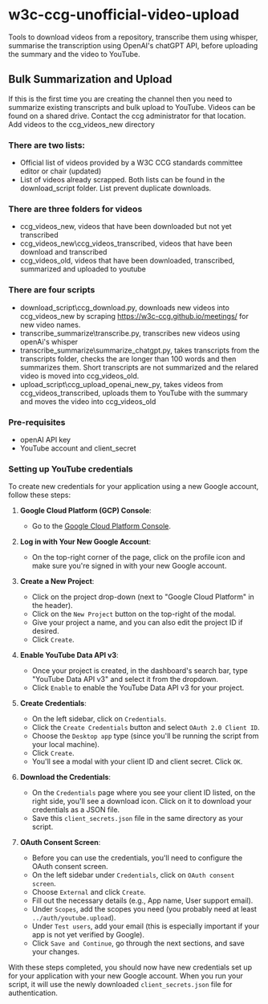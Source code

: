 # w3c-ccg-unofficial-video-upload

Tools to download videos from a repository, transcribe them using whisper, summarise the transcription using OpenAI's chatGPT API, before uploading the summary and the video to YouTube.

## Bulk Summarization and Upload

If this is the first time you are creating the channel then you need to summarize existing transcripts and bulk upload to YouTube.
Videos can be found on a shared drive. Contact the ccg administrator for that location.
Add videos to the ccg_videos_new directory

### There are two lists:

- Official list of videos provided by a W3C CCG standards committee editor or chair (updated)
- List of videos already scrapped.
  Both lists can be found in the download_script folder.
  List prevent duplicate downloads.

### There are three folders for videos

- ccg_videos_new, videos that have been downloaded but not yet transcribed
- ccg_videos_new\ccg_videos_transcribed, videos that have been download and transcribed
- ccg_videos_old, videos that have been downloaded, transcribed, summarized and uploaded to youtube

### There are four scripts

- download_script\ccg_download.py, downloads new videos into ccg_videos_new by scraping https://w3c-ccg.github.io/meetings/ for new video names.
- transcribe_summarize\transcribe.py, transcribes new videos using openAi's whisper
- transcribe_summarize\summarize_chatgpt.py, takes transcripts from the transcripts folder, checks the are longer than 100 words and then summarizes them. Short transcripts are not summarized and the relared video is moved into ccg_videos_old.
- upload_script\ccg_upload_openai_new_py, takes videos from ccg_videos_transcribed, uploads them to YouTube with the summary and moves the video into ccg_videos_old

### Pre-requisites

- openAI API key
- YouTube account and client_secret

### Setting up YouTube credentials

To create new credentials for your application using a new Google account, follow these steps:

1. **Google Cloud Platform (GCP) Console**:

   - Go to the [Google Cloud Platform Console](https://console.cloud.google.com/).

2. **Log in with Your New Google Account**:

   - On the top-right corner of the page, click on the profile icon and make sure you're signed in with your new Google account.

3. **Create a New Project**:

   - Click on the project drop-down (next to "Google Cloud Platform" in the header).
   - Click on the `New Project` button on the top-right of the modal.
   - Give your project a name, and you can also edit the project ID if desired.
   - Click `Create`.

4. **Enable YouTube Data API v3**:

   - Once your project is created, in the dashboard's search bar, type "YouTube Data API v3" and select it from the dropdown.
   - Click `Enable` to enable the YouTube Data API v3 for your project.

5. **Create Credentials**:

   - On the left sidebar, click on `Credentials`.
   - Click the `Create Credentials` button and select `OAuth 2.0 Client ID`.
   - Choose the `Desktop app` type (since you'll be running the script from your local machine).
   - Click `Create`.
   - You'll see a modal with your client ID and client secret. Click `OK`.

6. **Download the Credentials**:

   - On the `Credentials` page where you see your client ID listed, on the right side, you'll see a download icon. Click on it to download your credentials as a JSON file.
   - Save this `client_secrets.json` file in the same directory as your script.

7. **OAuth Consent Screen**:
   - Before you can use the credentials, you'll need to configure the OAuth consent screen.
   - On the left sidebar under `Credentials`, click on `OAuth consent screen`.
   - Choose `External` and click `Create`.
   - Fill out the necessary details (e.g., App name, User support email).
   - Under `Scopes`, add the scopes you need (you probably need at least `../auth/youtube.upload`).
   - Under `Test users`, add your email (this is especially important if your app is not yet verified by Google).
   - Click `Save and Continue`, go through the next sections, and save your changes.

With these steps completed, you should now have new credentials set up for your application with your new Google account. When you run your script, it will use the newly downloaded `client_secrets.json` file for authentication.
